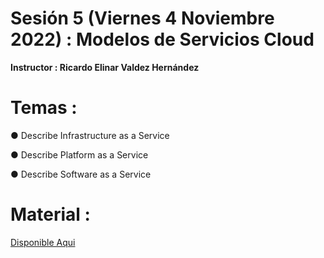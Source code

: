 # Sesión 5 (Viernes 4 Noviembre 2022) : Modelos de Servicios Cloud

**Instructor : Ricardo Elinar Valdez Hernández**

# Temas :

● Describe Infrastructure as a Service

● Describe Platform as a Service

● Describe Software as a Service

# Material :

[Disponible Aqui](https://github.com/wizelineacademy/GEPP-IntroToAzure-2022/files/9991449/Core.Architectural.Components.pdf)

